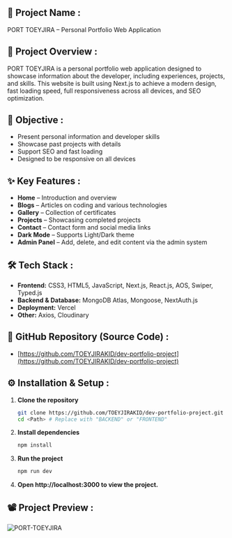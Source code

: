 ## 🚀 **Project Name** :

PORT TOEYJIRA – Personal Portfolio Web Application

## 📌 **Project Overview** :

PORT TOEYJIRA is a personal portfolio web application designed to showcase information about the developer, including experiences, projects, and skills. This website is built using Next.js to achieve a modern design, fast loading speed, full responsiveness across all devices, and SEO optimization.

## 🎯 **Objective** :

- Present personal information and developer skills
- Showcase past projects with details
- Support SEO and fast loading
- Designed to be responsive on all devices

## ✨ **Key Features** :

- **Home** – Introduction and overview  
- **Blogs** – Articles on coding and various technologies
- **Gallery** – Collection of certificates
- **Projects** – Showcasing completed projects
- **Contact** – Contact form and social media links
- **Dark Mode** – Supports Light/Dark theme
- **Admin Panel** – Add, delete, and edit content via the admin system

## 🛠 **Tech Stack** :

- **Frontend:** CSS3, HTML5, JavaScript, Next.js, React.js, AOS, Swiper, Typed.js 
- **Backend & Database:** MongoDB Atlas, Mongoose, NextAuth.js  
- **Deployment:** Vercel  
- **Other:** Axios, Cloudinary  

## 📂 **GitHub Repository (Source Code)** :

- [https://github.com/TOEYJIRAKID/dev-portfolio-project](https://github.com/TOEYJIRAKID/dev-portfolio-project)

## ⚙️ **Installation & Setup** :

1. **Clone the repository**  
   ```bash
   git clone https://github.com/TOEYJIRAKID/dev-portfolio-project.git
   cd <Path> # Replace with "BACKEND" or "FRONTEND"
   ```  
2. **Install dependencies**  
   ```bash
   npm install
   ```  
3. **Run the project**  
   ```bash
   npm run dev
   ```  
4. **Open http://localhost:3000 to view the project.**

## 📽️ **Project Preview** :

![PORT-TOEYJIRA](https://github.com/TOEYJIRAKID/personal_gif_public/blob/main/port-toeyjira-new.gif)
